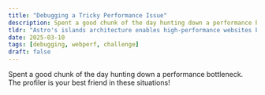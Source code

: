 ```yaml
---
title: "Debugging a Tricky Performance Issue"
description: Spent a good chunk of the day hunting down a performance bottleneck. The profiler is your best friend!
tldr: "Astro's islands architecture enables high-performance websites by shipping minimal JavaScript. Components load only when needed, resulting in faster initial page loads and a smoother user experience while maintaining modern development practices."
date: 2025-03-10
tags: [debugging, webperf, challenge]
draft: false
---
```


Spent a good chunk of the day hunting down a performance bottleneck.
The profiler is your best friend in these situations!